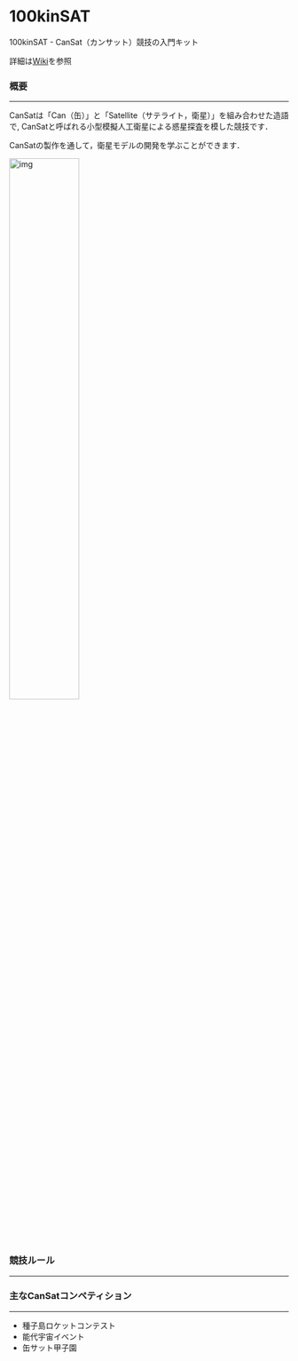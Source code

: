 # 100kinSAT
100kinSAT - CanSat（カンサット）競技の入門キット

詳細は[Wiki](https://github.com/ymt117/100kinSAT/wiki)を参照

### 概要
---

CanSatは「Can（缶）」と「Satellite（サテライト，衛星）」を組み合わせた造語で,
CanSatと呼ばれる小型模擬人工衛星による惑星探査を模した競技です．

CanSatの製作を通して，衛星モデルの開発を学ぶことができます．

<img src="https://github.com/ymt117/100kinSAT/blob/master/image/100kinSAT.JPG" alt="img" width="50%">

### 競技ルール
---

### 主なCanSatコンペティション
---

- 種子島ロケットコンテスト
- 能代宇宙イベント
- 缶サット甲子園
